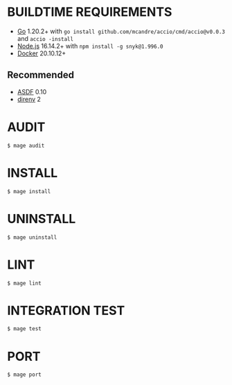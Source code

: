 # BUILDTIME REQUIREMENTS

* [Go](https://golang.org/) 1.20.2+ with `go install github.com/mcandre/accio/cmd/accio@v0.0.3` and `accio -install`
* [Node.js](https://nodejs.org/en) 16.14.2+ with `npm install -g snyk@1.996.0`
* [Docker](https://www.docker.com/) 20.10.12+

## Recommended

* [ASDF](https://asdf-vm.com/) 0.10
* [direnv](https://direnv.net/) 2

# AUDIT

```console
$ mage audit
```

# INSTALL

```console
$ mage install
```

# UNINSTALL

```console
$ mage uninstall
```

# LINT

```console
$ mage lint
```

# INTEGRATION TEST

```console
$ mage test
```

# PORT

```console
$ mage port
```
